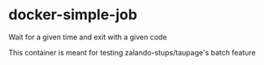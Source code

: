 # docker-simple-job
Wait for a given time and exit with a given code

This container is meant for testing zalando-stups/taupage's batch feature
